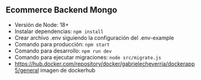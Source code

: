 ## Ecommerce Backend Mongo

-   Versión de Node: 18+
-   Instalar dependencias: `npm install`
-   Crear archivo .env siguiendo la configuración del .env-example
-   Comando para producción: `npm start`
-   Comando para desarrollo: `npm run dev`
-   Comando para ejecutar migraciones: `node src/migrate.js`
-   https://hub.docker.com/repository/docker/gabrielecheverria/dockerapp5/general imagen de dockerhub
